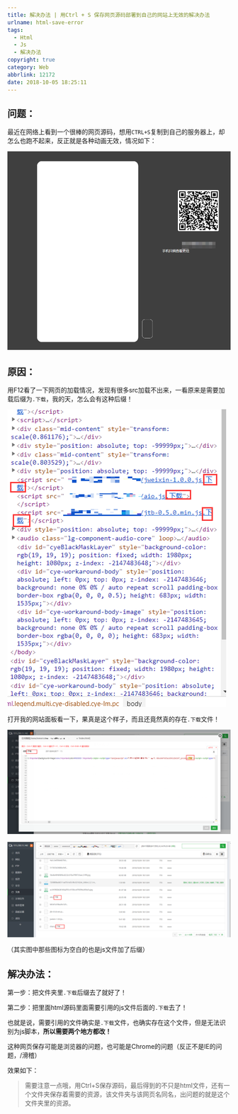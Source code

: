```yaml
---
title: 解决办法 | 用Ctrl + S 保存网页源码部署到自己的网站上无效的解决办法
urlname: html-save-error
tags:
  - Html
  - Js
  - 解决办法
copyright: true
category: Web
abbrlink: 12172
date: 2018-10-05 18:25:11
---
```


## 问题：

最近在网络上看到一个很棒的网页源码，想用`CTRL+S`复制到自己的服务器上，却怎么也跑不起来，反正就是各种动画无效，情况如下：

![1538735341216](https://raw.githubusercontent.com/JankingWon/JankingWon.github.io/master/2019/html-save-error/1538735341216.png)

<!-- more --> 

## 原因：

用F12看了一下网页的加载情况，发现有很多src加载不出来，一看原来是需要加载后缀为`.下载`，我的天，怎么会有这种后缀！

![1538735179088](https://raw.githubusercontent.com/JankingWon/JankingWon.github.io/master/2019/html-save-error/1538735179088.png)

打开我的网站面板看一下，果真是这个样子，而且还竟然真的存在`.下载`文件！

![1538736377891](https://raw.githubusercontent.com/JankingWon/JankingWon.github.io/master/2019/html-save-error/1538736377891.png)

![1538735653614](https://raw.githubusercontent.com/JankingWon/JankingWon.github.io/master/2019/html-save-error/1538735653614.png)

（其实图中那些图标为空白的也是js文件加了后缀）

## 解决办法：

第一步：把文件夹里`.下载`后缀去了就好了！

第二步：把里面html源码里面需要引用的js文件后面的`.下载`去了！

也就是说，需要引用的文件确实是`.下载`文件，也确实存在这个文件，但是无法识别为js脚本，**所以需要两个地方都改！**

这种网页保存可能是浏览器的问题，也可能是Chrome的问题（反正不是IE的问题，/滑稽）

效果如下：



> 需要注意一点哦，用Ctrl+S保存源码，最后得到的不只是html文件，还有一个文件夹保存着需要的资源，该文件夹与该网页名同名，出问题的就是这个文件夹里的资源。



<!-- more --> 
